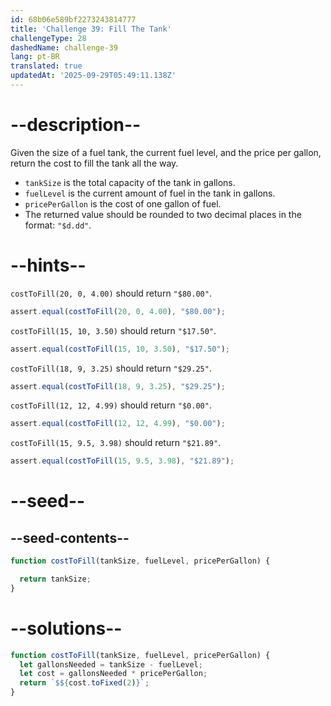 ```yaml
---
id: 68b06e589bf2273243814777
title: 'Challenge 39: Fill The Tank'
challengeType: 28
dashedName: challenge-39
lang: pt-BR
translated: true
updatedAt: '2025-09-29T05:49:11.138Z'
---
```


# --description--

Given the size of a fuel tank, the current fuel level, and the price per gallon, return the cost to fill the tank all the way.

- `tankSize` is the total capacity of the tank in gallons.
- `fuelLevel` is the current amount of fuel in the tank in gallons.
- `pricePerGallon` is the cost of one gallon of fuel.
- The returned value should be rounded to two decimal places in the format: `"$d.dd"`.

# --hints--

`costToFill(20, 0, 4.00)` should return `"$80.00"`.

```js
assert.equal(costToFill(20, 0, 4.00), "$80.00");
```

`costToFill(15, 10, 3.50)` should return `"$17.50"`.

```js
assert.equal(costToFill(15, 10, 3.50), "$17.50");
```

`costToFill(18, 9, 3.25)` should return `"$29.25"`.

```js
assert.equal(costToFill(18, 9, 3.25), "$29.25");
```

`costToFill(12, 12, 4.99)` should return `"$0.00"`.

```js
assert.equal(costToFill(12, 12, 4.99), "$0.00");
```

`costToFill(15, 9.5, 3.98)` should return `"$21.89"`.

```js
assert.equal(costToFill(15, 9.5, 3.98), "$21.89");
```

# --seed--

## --seed-contents--

```js
function costToFill(tankSize, fuelLevel, pricePerGallon) {

  return tankSize;
}
```

# --solutions--

```js
function costToFill(tankSize, fuelLevel, pricePerGallon) {
  let gallonsNeeded = tankSize - fuelLevel;
  let cost = gallonsNeeded * pricePerGallon;
  return `$${cost.toFixed(2)}`;
}
```
